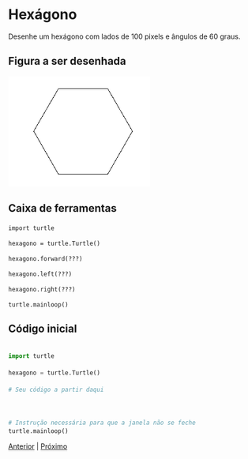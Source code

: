 # Hexágono

Desenhe um hexágono com lados de 100 pixels e ângulos de 60 graus.


## Figura a ser desenhada
![Hexágono de 100 pixels](02_hexagono.png "Hexágono de 100 pixels")


## Caixa de ferramentas

```import turtle```

```hexagono = turtle.Turtle()```

```hexagono.forward(???)```

```hexagono.left(???)```

```hexagono.right(???)```

```turtle.mainloop()```


## Código inicial

```python

import turtle

hexagono = turtle.Turtle()

# Seu código a partir daqui



# Instrução necessária para que a janela não se feche
turtle.mainloop()

```


[Anterior](01_diamante.md) | [Próximo](03_flor_diamante.md)
